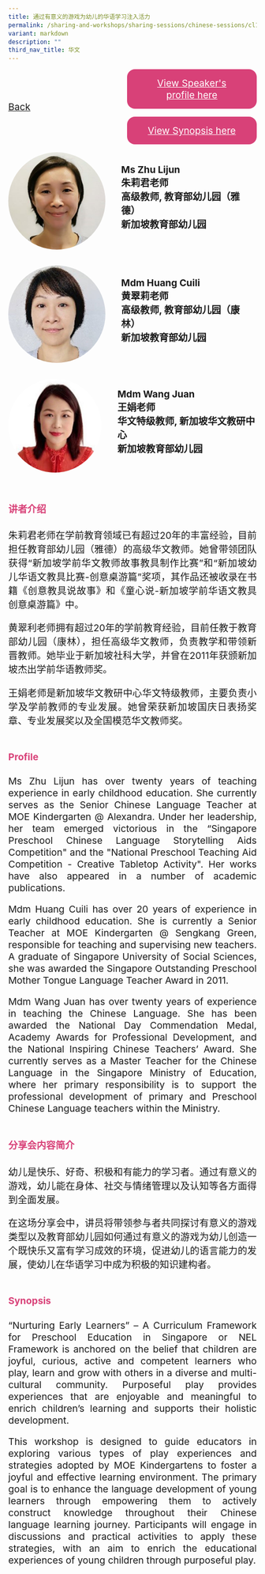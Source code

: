```yaml
---
title: 通过有意义的游戏为幼儿的华语学习注入活力
permalink: /sharing-and-workshops/sharing-sessions/chinese-sessions/cl11/
variant: markdown
description: ""
third_nav_title: 华文
---
```

<style>
.entry-title{
  font-size: 2.25rem;
  font-weight: 700;
  margin-bottom: 2rem;
  text-align: center;
}
.entry-content p{
  text-align: justify;
}

.entry-title.supported-by{
  margin-bottom: 0;
  margin-top: 3rem;
}

.entry-content .buttons-container{
  align-items: center;
  column-gap: 1rem;
  display: flex;
  flex-wrap: wrap;
  justify-content: center;
}
.entry-content .buttons-container .btn-link{
  background-color: #7431e8;
  border-radius: 0.4rem;
  color: #fff;
  font-size: 1.5rem;
  margin-bottom: 1rem;
  padding: 15px 20px;
  text-align: center;
  text-decoration: none;
  width: 15rem;
}
.entry-content .buttons-container .btn-link:hover{
  background-color: lightgrey;
}

.entry-content.sharing-sessions{
  align-items: center;
  display: flex;
  flex-direction: column;
  row-gap: 1.5rem;
}
.entry-content.sharing-sessions .session-item{
  align-items: flex-start;
  background-color:#d84178;
  border-radius: 0.5rem;
  color: #ffffff;
  row-gap: 2rem;
  display: flex;
  font-size: 1.1rem;
  flex-direction: column;
  line-height: 1.2;
  justify-content: space-between;
  margin-bottom: 2rem;
  padding: 1rem;
  width: 100%;
}
.entry-content.sharing-sessions .session-item .lower-wrapper{
  display: flex;
  flex-direction: column;
  row-gap: 2rem;
  width: 100%;
}
.entry-content.sharing-sessions .session-item .session-link{
  border: 2px solid lightgrey;
  border-radius: 0.5rem;
  padding: 1rem;
  text-align: center;
}
.entry-content.sharing-sessions .session-item .session-link a{
  color: #ffffff;
}

.entry-content.sharing-sessions.malay-sessions .session-item{
  background-color: #a3c864;
}

.entry-content.sharing-sessions.tamil-sessions .session-item,
.entry-content.sharing-sessions.preschools-exhibitors .session-item{
  background-color: #9b4490;
}

.entry-content.sharing-sessions.english-sessions .session-item{
  background-color: #fa0;
}

.entry-content.sharing-sessions.primary-secondary-exhibitors .session-item{
  background-color: #a3c864;
}

.entry-content.sharing-sessions .session-item .session-link:hover{
  background-color: lightgrey;
}

.entry-content.sharing-session-item{
  font-size: 1.2rem;
}
.entry-content.sharing-session-item .sharing-sessions-nav{
  align-items: center;
  column-gap: 1rem;
  display: flex;
  flex-wrap: wrap;
  justify-content: space-between;
  padding-bottom: 1rem;
}
.entry-content.sharing-session-item .sharing-sessions-nav .inner-nav-wrapper{
  column-gap: 1rem;
  display: flex;
  flex: 2;
  flex-wrap: wrap;
  justify-content: flex-end;
  row-gap: 1rem;
}
.entry-content.sharing-session-item .sharing-sessions-nav .inner-nav-wrapper .nav-btn{
  background-color: #d84178;
  border-radius: 1rem;
  color: #fff;
  padding: 1rem 2rem;
  text-align: center;
  width: 100%;
}
.entry-content.sharing-session-item.malay-session .sharing-sessions-nav .inner-nav-wrapper .nav-btn{
  background-color: #a3c864;
}
.entry-content.sharing-session-item.tamil-session .sharing-sessions-nav .inner-nav-wrapper .nav-btn{
  background-color: #9b4490;
}
.entry-content.sharing-session-item.english-session .sharing-sessions-nav .inner-nav-wrapper .nav-btn{
  background-color: #fa0;
}
.entry-content.sharing-session-item .sharing-sessions-nav .inner-nav-wrapper .nav-btn:hover{
  background-color: lightgrey;
}
.entry-content.sharing-session-item .profile-wrapper{
  align-items: center;
  display: flex;
  flex-direction: row;
  column-gap: 2rem;
}
.entry-content.sharing-session-item .profile-wrapper > div{
  flex: 1;
}
.entry-content.sharing-session-item .profile-photo-container{
  align-items: center;
  column-gap: 1rem;
  display: flex;
  flex-wrap: wrap;
  justify-content: space-between;
  row-gap: 1rem;
}
.entry-content.sharing-session-item .profile-photo{
  align-items: center;
  column-gap: 2rem;
  display: flex;
  flex-wrap: wrap;
  justify-content: center;
  row-gap: 2rem;
  margin-bottom: 2rem;
}
.entry-content.sharing-session-item .profile-photo img{
  border-radius: 100px;
  width: 200px;
}
.entry-content.sharing-session-item.awardee-item .profile-photo{
  width: 100%;
}
.entry-content.sharing-session-item .profile-name{
  font-weight: 700;
  margin-bottom: 3rem;
}
.entry-content.sharing-session-item h4{
  color: #d84178;
}
.entry-content.sharing-session-item.malay-session h4{
  color: #a3c864;
}
.entry-content.sharing-session-item.tamil-session h4{
  color: #9b4490;
}
.entry-content.sharing-session-item.english-session h4{
  color: #fa0;
}
.entry-content.sharing-session-item.awardee-item h3,
.entry-content.sharing-session-item.awardee-item h4{
  color: #4372d6;
}
.entry-content.sharing-session-item .section-wrapper{
  margin-bottom: 3rem;
}

.entry-content.awardees-container h4{
  font-weight: 700;
  margin-bottom: 3rem;
}
.entry-content.awardees-container a{
  text-decoration: none;
}
.entry-content.awardees-container .section-wrapper{
  margin-bottom: 10rem;
}
.entry-content.awardees-container .section-row{
  column-gap: 1rem;
  display: flex;
  flex-wrap: wrap;
  justify-content: space-around;
  row-gap: 1rem;
}
.entry-content.awardees-container .section-column{
  width: 30%;
}
.entry-content.awardees-container .awardee-wrapper{
  align-items: center;
  display: flex;
  flex-direction: column;
  justify-content: center;
  row-gap: 1rem;
}
.entry-content.awardees-container .awardee-wrapper .awardee-pic{
  width: 10rem;
}
.entry-content.awardees-container .awardee-wrapper .awardee-profile{
  color: #484848;
  text-align: center;
}
.entry-content.awardees-container .awardee-wrapper .name-english{
  font-size: 1.25rem;
  margin-bottom: 1rem;
}
.entry-content.awardees-container .awardee-wrapper .name-chinese{
  font-size: 1.25rem;
  margin-bottom: 1rem;
}

.entry-content .btntop{
  position: fixed;
  float: right;
  bottom: 20px;
  right: 80px;
  z-index: 99;
  border: none;
  background-color: #3bb9ff;
  cursor: pointer;
  padding: 15px;
  border-radius: 4px;
  color: #fff;
  font-weight: 600;
}

.coming-soon{
  color: #7431e8;
  font-size: 2rem;
  font-weight: 700;
  margin-top: 3rem;
  text-align: center;
}

@media all and (min-width: 40rem ){
  .entry-content.sharing-sessions{
    align-items: flex-start;
    display: flex;
    flex-direction: column;
    row-gap: 1.5rem;
  }

  .entry-content.sharing-session-item .profile-wrapper > div{
    flex: 0 1 auto;
  }
  
  .entry-content.sharing-sessions .session-item .lower-wrapper{
    align-items: center;
    flex-direction: row;
    justify-content: space-between;
  }

  .entry-content.sharing-session-item .sharing-sessions-nav .inner-nav-wrapper .nav-btn{
    width: 45%;
  }
}
</style>

<div class="entry-content sharing-session-item">
<div class="sharing-sessions-nav">
<a href="/sharing-and-workshops/sharing-sessions/chinese-sessions/">Back</a>
<div class="inner-nav-wrapper">
<a class="nav-btn" href="#C1">View Speaker's profile here</a>
<a class="nav-btn" href="#C2">View Synopsis here</a>
</div>
</div>

<div class="profiles-container">
<div class="profile-wrapper">
<div class="profile-photo">
<img alt="Zhu Lijun" src="/images/Sharing_sessions/zhu-lijun.jpg">
</div>
<div class="profile-name">
Ms Zhu Lijun<br>
朱莉君老师<br>
高级教师, 教育部幼儿园（雅德）<br>
新加坡教育部幼儿园
</div>
</div>
<div class="profile-wrapper">
<div class="profile-photo">
<img alt="Huang Cuili" src="/images/Sharing_sessions/huang-cuili.jpg">
</div>
<div class="profile-name">
Mdm Huang Cuili<br>
黄翠莉老师<br>
高级教师, 教育部幼儿园（康林）<br>
新加坡教育部幼儿园
</div>
</div>
<div class="profile-wrapper">
<div class="profile-photo">
<img alt="Wang Juan" src="/images/Sharing_sessions/wang-juan.jpg">
</div>
<div class="profile-name">
Mdm Wang Juan<br>
王娟老师<br>
华文特级教师, 新加坡华文教研中心<br>
新加坡教育部幼儿园
</div>
</div>
</div>

<div class="section-wrapper">
<h4 id="C1">讲者介绍</h4>
<p>
朱莉君老师在学前教育领域已有超过20年的丰富经验，目前担任教育部幼儿园（雅德）的高级华文教师。她曾带领团队获得“新加坡学前华文教师故事教具制作比赛”和“新加坡幼儿华语文教具比赛-创意桌游篇”奖项，其作品还被收录在书籍《创意教具说故事》和《童心说-新加坡学前华语文教具创意桌游篇》中。
</p>
<p>
黄翠利老师拥有超过20年的学前教育经验，目前任教于教育部幼儿园（康林），担任高级华文教师，负责教学和带领新晋教师。她毕业于新加坡社科大学，并曾在2011年获颁新加坡杰出学前华语教师奖。
</p>
<p>
王娟老师是新加坡华文教研中心华文特级教师，主要负责小学及学前教师的专业发展。她曾荣获新加坡国庆日表扬奖章、专业发展奖以及全国模范华文教师奖。
</p>
</div>

<div class="section-wrapper">
<h4>Profile</h4>
<p>
Ms Zhu Lijun has over twenty years of teaching experience in early childhood education. She currently serves as the Senior Chinese Language Teacher at MOE Kindergarten @ Alexandra. Under her leadership, her team emerged victorious in the “Singapore Preschool Chinese Language Storytelling Aids Competition" and the "National Preschool Teaching Aid Competition - Creative Tabletop Activity".  Her works have also appeared in a number of academic publications.
</p>
<p>
Mdm Huang Cuili has over 20 years of experience in early childhood education. She is currently a Senior Teacher at MOE Kindergarten @ Sengkang Green, responsible for teaching and supervising new teachers. A graduate of Singapore University of Social Sciences, she was awarded the Singapore Outstanding Preschool Mother Tongue Language Teacher Award in 2011.
</p>
<p>
Mdm Wang Juan has over twenty years of experience in teaching the Chinese Language. She has been awarded the National Day Commendation Medal, Academy Awards for Professional Development, and the National Inspiring Chinese Teachers’ Award. She currently serves as a Master Teacher for the Chinese Language in the Singapore Ministry of Education, where her primary responsibility is to support the professional development of primary and Preschool Chinese Language teachers within the Ministry. 
</p>
</div>

<div class="section-wrapper">
<h4 id="C2">分享会内容简介</h4> 
<p>
幼儿是快乐、好奇、积极和有能力的学习者。通过有意义的游戏，幼儿能在身体、社交与情绪管理以及认知等各方面得到全面发展。
</p>
<p>
在这场分享会中，讲员将带领参与者共同探讨有意义的游戏类型以及教育部幼儿园如何通过有意义的游戏为幼儿创造一个既快乐又富有学习成效的环境，促进幼儿的语言能力的发展，使幼儿在华语学习中成为积极的知识建构者。
</p>
</div>

<div class="section-wrapper">
<h4>Synopsis</h4> 
<p>
“Nurturing Early Learners” – A Curriculum Framework for Preschool Education in Singapore or NEL Framework is anchored on the belief that children are joyful, curious, active and competent learners who play, learn and grow with others in a diverse and multi-cultural community. Purposeful play provides experiences that are enjoyable and meaningful to enrich children’s learning and supports their holistic development.
</p>
<p>
This workshop is designed to guide educators in exploring various types of play experiences and strategies adopted by MOE Kindergartens to foster a joyful and effective learning environment. The primary goal is to enhance the language development of young learners through empowering them to actively construct knowledge throughout their Chinese language learning journey. Participants will engage in discussions and practical activities to apply these strategies, with an aim to enrich the educational experiences of young children through purposeful play.
</p>
</div>

<div class="section-wrapper">
</div>
</div>